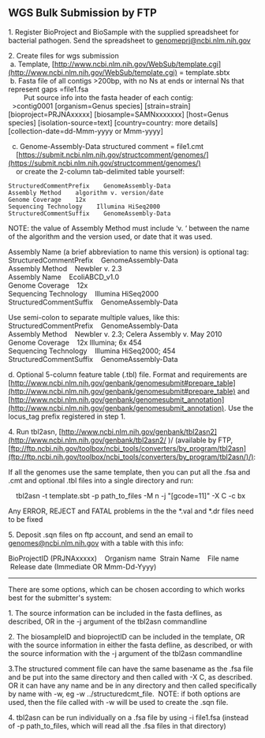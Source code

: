 
## WGS Bulk Submission by FTP

1\. Register BioProject and BioSample with the supplied spreadsheet for bacterial pathogen. Send the spreadsheet to genomeprj@ncbi.nlm.nih.gov

2\. Create files for wgs submission  
 a. Template, [http://www.ncbi.nlm.nih.gov/WebSub/template.cgi](http://www.ncbi.nlm.nih.gov/WebSub/template.cgi) = template.sbtx  
 b. Fasta file of all contigs >200bp, with no Ns at ends or internal Ns that represent gaps =file1.fsa  
        Put source info into the fasta header of each contig:  
  >contig0001 [organism=Genus species] [strain=strain] [bioproject=PRJNAxxxxx] [biosample=SAMNxxxxxxx] [host=Genus species] [isolation-source=text] [country=country: more details] [collection-date=dd-Mmm-yyyy or Mmm-yyyy]

  c. Genome-Assembly-Data structured comment = file1.cmt  
    [https://submit.ncbi.nlm.nih.gov/structcomment/genomes/](https://submit.ncbi.nlm.nih.gov/structcomment/genomes/)  
    or create the 2-column tab-delimited table yourself:  
```
StructuredCommentPrefix    GenomeAssembly-Data  
Assembly Method    algorithm v. version/date  
Genome Coverage    12x  
Sequencing Technology    Illumina HiSeq2000  
StructuredCommentSuffix    GenomeAssembly-Data
```

NOTE: the value of Assembly Method must include ‘v. ‘ between the name of the algorithm and the version used, or date that it was used.

Assembly Name (a brief abbreviation to name this version) is optional tag:  
StructuredCommentPrefix    GenomeAssembly-Data  
Assembly Method    Newbler v. 2.3  
Assembly Name    EcoliABCD_v1.0  
Genome Coverage    12x  
Sequencing Technology    Illumina HiSeq2000  
StructuredCommentSuffix    GenomeAssembly-Data  

Use semi-colon to separate multiple values, like this:  
StructuredCommentPrefix    GenomeAssembly-Data  
Assembly Method    Newbler v. 2.3; Celera Assembly v. May 2010  
Genome Coverage    12x Illumina; 6x 454  
Sequencing Technology    Illumina HiSeq2000; 454  
StructuredCommentSuffix    GenomeAssembly-Data  

d. Optional 5-column feature table (.tbl) file. Format and requirements are [http://www.ncbi.nlm.nih.gov/genbank/genomesubmit#prepare_table](http://www.ncbi.nlm.nih.gov/genbank/genomesubmit#prepare_table) and [http://www.ncbi.nlm.nih.gov/genbank/genomesubmit_annotation](http://www.ncbi.nlm.nih.gov/genbank/genomesubmit_annotation). Use the locus_tag prefix registered in step 1.  

4\. Run tbl2asn, [http://www.ncbi.nlm.nih.gov/genbank/tbl2asn2](http://www.ncbi.nlm.nih.gov/genbank/tbl2asn2/ )/ (available by FTP, [ftp://ftp.ncbi.nih.gov/toolbox/ncbi_tools/converters/by_program/tbl2asn](ftp://ftp.ncbi.nih.gov/toolbox/ncbi_tools/converters/by_program/tbl2asn/)/):  

If all the genomes use the same template, then you can put all the .fsa and .cmt and optional .tbl files into a single directory and run:  

    tbl2asn -t template.sbt -p path_to_files -M n -j "[gcode=11]" -X C -c bx  

Any ERROR, REJECT and FATAL problems in the the *.val and *.dr files need to be fixed  

5\. Deposit .sqn files on ftp account, and send an email to genomes@ncbi.nlm.nih.gov with a table with this info:  

BioProjectID (PRJNAxxxxx)    Organism name  Strain Name    File name    Release date (Immediate OR Mmm-Dd-Yyyy)  

---------------------  

There are some options, which can be chosen according to which works best for the submitter's system:  

1\. The source information can be included in the fasta deflines, as described, OR in the -j argument of the tbl2asn commandline  

2\. The biosampleID and bioprojectID can be included in the template, OR with the source information in either the fasta defline, as described, or with the source information with the -j argument of the tbl2asn commandline  

3.The structured comment file can have the same basename as the .fsa file and be put into the same directory and then called with -X C, as described.  OR it can have any name and be in any directory and then called specifically by name with -w, eg -w ../structuredcmt_file.  NOTE: if both options are used, then the file called with -w will be used to create the .sqn file.

4\. tbl2asn can be run individually on a .fsa file by using -i file1.fsa (instead of -p path_to_files, which will read all the .fsa files in that directory)  




